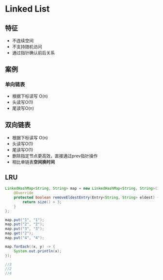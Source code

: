 # Linked List

## 特征

- 不连续空间
- 不支持随机访问
- 通过指针确认前后关系

## 案例

### 单向链表

- 根据下标读写 O(n)
- 头读写O(1)
- 尾读写O(n)

## 双向链表

- 根据下标读写 O(n)
- 头读写O(1)
- 尾读写O(1)
- 删除指定节点更高效，直接通过prev指针操作
- 相比单链表**空间换时间**

## LRU

```java
LinkedHashMap<String, String> map = new LinkedHashMap<String, String>(10, 1, true) {
    @Override
    protected boolean removeEldestEntry(Entry<String, String> eldest) {
        return size() > 3;
    }
};

map.put("1", "1");
map.put("2", "2");
map.put("3", "3");
map.get("2");
map.put("4", "4");

map.forEach((x, y) -> {
    System.out.println(x);
});

//3
//2
//4
```